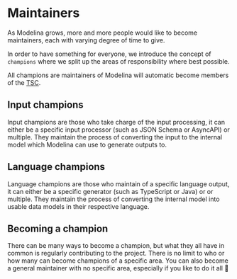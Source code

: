 # Maintainers
As Modelina grows, more and more people would like to become maintainers, each with varying degree of time to give.

In order to have something for everyone, we introduce the concept of `champions` where we split up the areas of responsibility where best possible. 

All champions are maintainers of Modelina will automatic become members of the [TSC](https://www.asyncapi.com/community/tsc). 

## Input champions
Input champions are those who take charge of the input processing, it can either be a specific input processor (such as JSON Schema or AsyncAPI) or multiple. They maintain the process of converting the input to the internal model which Modelina can use to generate outputs to.

## Language champions
Language champions are those who maintain of a specific language output, it can either be a specific generator (such as TypeScript or Java) or or multiple. They maintain the process of converting the internal model into usable data models in their respective language. 

## Becoming a champion
There can be many ways to become a champion, but what they all have in common is regularly contributing to the project. There is no limit to who or how many can become champions of a specific area. You can also become a general maintainer with no specific area, especially if you like to do it all :tada:

